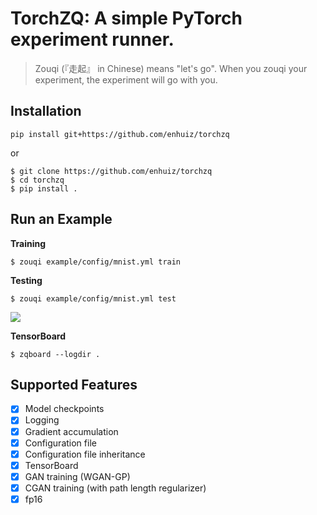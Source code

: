 # TorchZQ: A simple PyTorch experiment runner.

> Zouqi (『走起』 in Chinese) means "let's go". When you zouqi your experiment, the experiment will go with you.

## Installation

```
pip install git+https://github.com/enhuiz/torchzq
```

or

```
$ git clone https://github.com/enhuiz/torchzq
$ cd torchzq
$ pip install .
```

## Run an Example

**Training**

```
$ zouqi example/config/mnist.yml train
```


**Testing**

```
$ zouqi example/config/mnist.yml test
```

![](example/animation.gif)


**TensorBoard**

```
$ zqboard --logdir .
```

## Supported Features

- [x] Model checkpoints
- [x] Logging
- [x] Gradient accumulation
- [x] Configuration file
- [x] Configuration file inheritance
- [x] TensorBoard
- [x] GAN training (WGAN-GP)
- [x] CGAN training (with path length regularizer)
- [x] fp16
